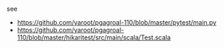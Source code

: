 
see 

- https://github.com/yaroot/pgagroal-110/blob/master/pytest/main.py
- https://github.com/yaroot/pgagroal-110/blob/master/hikaritest/src/main/scala/Test.scala
